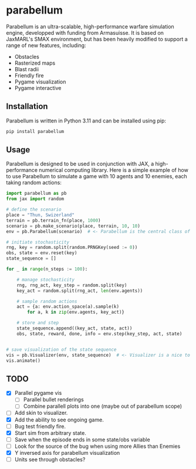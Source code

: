 # parabellum

Parabellum is an ultra-scalable, high-performance warfare simulation engine, developped with funding from Armasuisse.
It is based on JaxMARL's SMAX environment, but has been heavily modified to
support a range of new features, including:
- Obstacles
- Rasterized maps
- Blast radii
- Friendly fire
- Pygame visualization
- Pygame interactive


## Installation

Parabellum is written in Python 3.11 and can be installed using pip:

```bash
pip install parabellum
```

## Usage

Parabellum is designed to be used in conjunction with JAX, a high-performance
numerical computing library. Here is a simple example of how to use Parabellum
to simulate a game with 10 agents and 10 enemies, each taking random actions:

```python
import parabellum as pb
from jax import random

# define the scenario
place = "Thun, Swizerland"
terrain = pb.terrain_fn(place, 1000)
scenario = pb.make_scenario(place, terrain, 10, 10)
env = pb.Parabellum(scenario)  # <- Parabellum is the central class of parabellum

# initiate stochasticity
rng, key = random.split(random.PRNGKey(seed := 0))
obs, state = env.reset(key)
state_sequence = []

for _ in range(n_steps := 100):

    # manage stochasticity
    rng, rng_act, key_step = random.split(key)
    key_act = random.split(rng_act, len(env.agents))

    # sample random actions
    act = {a: env.action_space(a).sample(k)
        for a, k in zip(env.agents, key_act)}

    # store and step
    state_sequence.append((key_act, state, act))
    obs, state, reward, done, info = env.step(key_step, act, state)


# save visualization of the state sequence
vis = pb.Visualizer(env, state_sequence)  # <- Visualizer is a nice to have class
vis.animate()
```

## TODO

- [x] Parallel pygame vis
    - [ ] Parallel bullet renderings
    - [ ] Combine parallell plots into one (maybe out of parabellum scope)
- [ ] Add skin to visualizer.
- [x] Add the ability to see ongoing game.
- [ ] Bug test friendly fire.
- [x] Start sim from arbitrary state.
- [ ] Save when the episode ends in some state/obs variable
- [ ] Look for the source of the bug when using more Allies than Enemies
- [x] Y inversed axis for parabellum visualization
- [ ] Units see through obstacles? 
